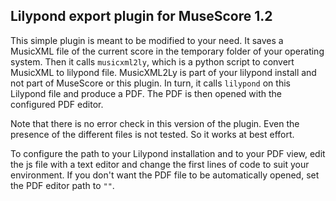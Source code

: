 Lilypond export plugin for MuseScore 1.2
-----

This simple plugin is meant to be modified to your need. It saves a MusicXML file of the current score in the temporary folder of your operating system. Then it calls `musicxml2ly`, which is a python script to convert MusicXML to lilypond file. MusicXML2Ly is part of your lilypond install and not part of MuseScore or this plugin. In turn, it calls `lilypond` on this Lilypond file and produce a PDF. The PDF is then opened with the configured PDF editor.

Note that there is no error check in this version of the plugin. Even the presence of the different files is not tested. So it works at best effort.

To configure the path to your Lilypond installation and to your PDF view, edit the js file with a text editor and change the first lines of code to suit your environment. If you don't want the PDF file to be automatically opened, set the PDF editor path to `""`.